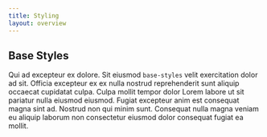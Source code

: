 ```yaml
---
title: Styling
layout: overview
---
```


## Base Styles

Qui ad excepteur ex dolore. Sit eiusmod `base-styles` velit exercitation dolor ad sit. Officia excepteur ex ex nulla nostrud reprehenderit sunt aliquip occaecat cupidatat culpa. Culpa mollit tempor dolor Lorem labore ut sit pariatur nulla eiusmod eiusmod. Fugiat excepteur anim est consequat magna sint ad. Nostrud non qui minim sunt. Consequat nulla magna veniam eu aliquip laborum non consectetur eiusmod dolor consequat fugiat ea mollit.
